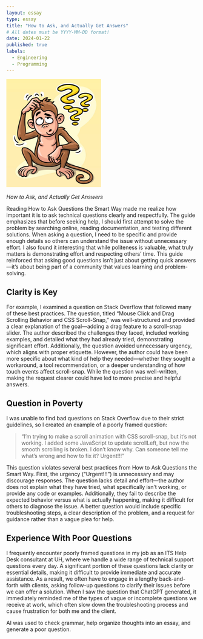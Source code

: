 ```yaml
---
layout: essay
type: essay
title: "How to Ask, and Actually Get Answers"
# All dates must be YYYY-MM-DD format!
date: 2024-01-22
published: true
labels:
  - Engineering
  - Programming
---
```


<img width="250px" class="rounded float-start pe-4" src="../img/question.jpg">

*How to Ask, and Actually Get Answers*

Reading How to Ask Questions the Smart Way made me realize how important it is to ask technical questions clearly and respectfully. The guide emphasizes that before seeking help, I should first attempt to solve the problem by searching online, reading documentation, and testing different solutions. When asking a question, I need to be specific and provide enough details so others can understand the issue without unnecessary effort. I also found it interesting that while politeness is valuable, what truly matters is demonstrating effort and respecting others’ time. This guide reinforced that asking good questions isn’t just about getting quick answers—it’s about being part of a community that values learning and problem-solving.

## Clarity is Key

For example, I examined a question on Stack Overflow that followed many of these best practices. The question, titled “Mouse Click and Drag Scrolling Behavior and CSS Scroll-Snap,” was well-structured and provided a clear explanation of the goal—adding a drag feature to a scroll-snap slider. The author described the challenges they faced, included working examples, and detailed what they had already tried, demonstrating significant effort. Additionally, the question avoided unnecessary urgency, which aligns with proper etiquette. However, the author could have been more specific about what kind of help they needed—whether they sought a workaround, a tool recommendation, or a deeper understanding of how touch events affect scroll-snap. While the question was well-written, making the request clearer could have led to more precise and helpful answers.

## Question in Poverty
I was unable to find bad questions on Stack Overflow due to their strict guidelines, so I created an example of a poorly framed question:
 
> “I’m trying to make a scroll animation with CSS scroll-snap, but it’s not working. I added some JavaScript to update scrollLeft, but now the smooth scrolling is broken. I don’t know why. Can someone tell me what’s wrong and how to fix it? Urgent!!!”

This question violates several best practices from How to Ask Questions the Smart Way. First, the urgency (“Urgent!!!”) is unnecessary and may discourage responses. The question lacks detail and effort—the author does not explain what they have tried, what specifically isn’t working, or provide any code or examples. Additionally, they fail to describe the expected behavior versus what is actually happening, making it difficult for others to diagnose the issue. A better question would include specific troubleshooting steps, a clear description of the problem, and a request for guidance rather than a vague plea for help.


## Experience With Poor Questions

I frequently encounter poorly framed questions in my job as an ITS Help Desk consultant at UH, where we handle a wide range of technical support questions every day. A significant portion of these questions lack clarity or essential details, making it difficult to provide immediate and accurate assistance. As a result, we often have to engage in a lengthy back-and-forth with clients, asking follow-up questions to clarify their issues before we can offer a solution. When I saw the question that ChatGPT generated, it immediately reminded me of the types of vague or incomplete questions we receive at work, which often slow down the troubleshooting process and cause frustration for both me and the client.

AI was used to check grammar, help organize thoughts into an essay, and generate a poor question.
